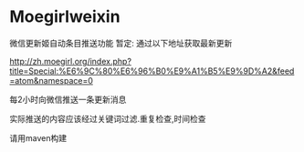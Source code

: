 Moegirlweixin
=============

微信更新姬自动条目推送功能
暂定:
通过以下地址获取最新更新

http://zh.moegirl.org/index.php?title=Special:%E6%9C%80%E6%96%B0%E9%A1%B5%E9%9D%A2&feed=atom&namespace=0

每2小时向微信推送一条更新消息

实际推送的内容应该经过关键词过滤.重复检查,时间检查

请用maven构建

